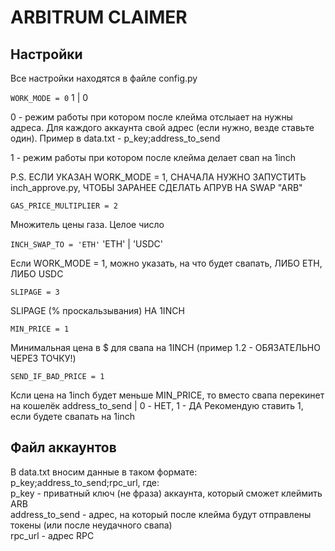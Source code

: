 
# ARBITRUM CLAIMER



## Настройки

Все настройки находятся в файле config.py

`WORK_MODE = 0` 1 | 0

0 - режим работы при котором после клейма отслыает на нужны адреса. Для каждого аккаунта свой адрес (если нужно, везде ставьте один). Пример в data.txt - p_key;address_to_send

1 - режим работы при котором после клейма делает свап на 1inch

P.S. ЕСЛИ УКАЗАН WORK_MODE = 1, СНАЧАЛА НУЖНО ЗАПУСТИТЬ inch_approve.py, ЧТОБЫ ЗАРАНЕЕ СДЕЛАТЬ АПРУВ НА SWAP "ARB"



`GAS_PRICE_MULTIPLIER = 2`

Множитель цены газа. Целое число

`INCH_SWAP_TO = 'ETH'` 'ETH' | 'USDC'

Если WORK_MODE = 1, можно указать, на что будет свапать, ЛИБО ETH, ЛИБО USDC

`SLIPAGE = 3`

SLIPAGE (% проскальзывания) НА 1INCH

`MIN_PRICE = 1`

Минимальная цена в $ для свапа на 1INCH (пример 1.2 - ОБЯЗАТЕЛЬНО ЧЕРЕЗ ТОЧКУ!)

`SEND_IF_BAD_PRICE = 1`

Ксли цена на 1inch будет меньше MIN_PRICE, то вместо свапа перекинет на кошелёк address_to_send | 0 - НЕТ, 1 - ДА
Рекомендую ставить 1, если будете свапать на 1inch

## Файл аккаунтов

В data.txt вносим данные в таком формате: p_key;address_to_send;rpc_url, где:\
p_key - приватный ключ (не фраза) аккаунта, который сможет клеймить ARB\
address_to_send - адрес, на который после клейма будут отправлены токены (или после неудачного свапа)\
rpc_url - адрес RPC 

